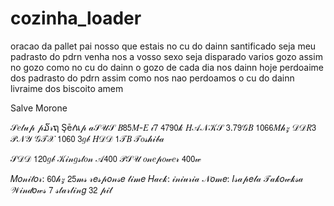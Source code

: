 # cozinha_loader
oracao da pallet pai nosso que estais no cu do dainn
santificado seja meu padrasto do pdrn
venha nos a vosso sexo
seja disparado varios gozo
assim no gozo como no cu do dainn
o gozo de cada dia nos dainn hoje
perdoaime dos padrasto do pdrn
assim como nos nao perdoamos o cu do dainn
livraime dos biscoito
amem

Salve Morone

𝒮𝑒𝓉𝓊𝓅 𝓅໓𝓇ຖ Şē𝓉น𝓅
𝒶𝒮𝒰𝒮 𝐵𝟪𝟧𝑀-𝐸
𝒾𝟩 𝟦𝟩𝟫𝟢𝓀
𝐻𝒜𝒩𝒦𝒮 𝟥.𝟩𝟫𝒢𝐵 𝟣𝟢𝟨𝟨𝑀𝒽𝓏 𝒟𝒟𝑅𝟥
𝒫𝒩𝒴 𝒢𝒯𝒳 𝟣𝟢𝟨𝟢 𝟥𝑔𝒷
𝐻𝒟𝒟 𝟣𝒯𝐵 𝒯𝑜𝓈𝒽𝒾𝒷𝒶

𝒮𝒟𝒟 𝟣𝟤𝟢𝑔𝒷 𝒦𝒾𝓃𝑔𝓈𝓉𝑜𝓃 𝒜𝟦𝟢𝟢
𝒫𝒮𝒰 𝑜𝓃𝑒𝓅𝑜𝓌𝑒𝓇 𝟦𝟢𝟢𝓌

𝑀𝑜𝓃𝒾𝓉𝑜𝓇: 𝟨𝟢𝒽𝓏 𝟤𝟧𝓂𝓈 𝓇𝑒𝓈𝓅𝑜𝓃𝓈𝑒 𝓉𝒾𝓂𝑒
𝐻𝒶𝒸𝓀: 𝒾𝓃𝒾𝓊𝓇𝒾𝒶
𝒩𝑜𝓂𝑒: 𝐼𝓈𝒶𝓅𝑒𝓁𝒶 𝒯𝒶𝓀𝑜𝓌𝓀𝓈𝒶
𝒲𝒾𝓃𝒹𝑜𝓌𝓈 𝟩 𝓈𝓉𝒶𝓇𝓉𝒾𝓃𝑔 𝟥𝟤 𝓅𝒾𝓉
